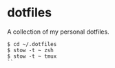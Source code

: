 # dotfiles

A collection of my personal dotfiles.

```shell
$ cd ~/.dotfiles
$ stow -t ~ zsh
$ stow -t ~ tmux
``
